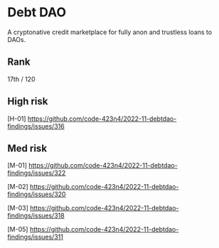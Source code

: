 # Debt DAO
A cryptonative credit marketplace for fully anon and trustless loans to DAOs.

## Rank
17th / 120

## High risk
[H-01] https://github.com/code-423n4/2022-11-debtdao-findings/issues/316

## Med risk
[M-01] https://github.com/code-423n4/2022-11-debtdao-findings/issues/322

[M-02] https://github.com/code-423n4/2022-11-debtdao-findings/issues/320

[M-03] https://github.com/code-423n4/2022-11-debtdao-findings/issues/318

[M-05] https://github.com/code-423n4/2022-11-debtdao-findings/issues/311
